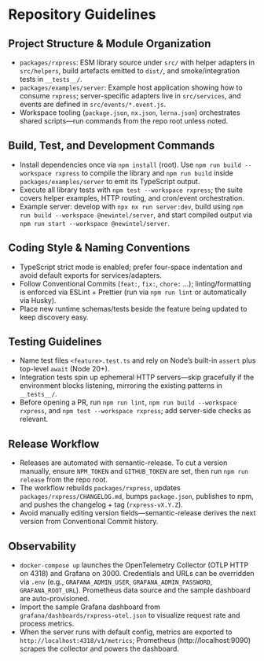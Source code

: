 # Repository Guidelines

## Project Structure & Module Organization

- `packages/rxpress`: ESM library source under `src/` with helper adapters in `src/helpers`, build artefacts emitted to `dist/`, and smoke/integration tests in `__tests__/`.
- `packages/examples/server`: Example host application showing how to consume `rxpress`; server-specific adapters live in `src/services`, and events are defined in `src/events/*.event.js`.
- Workspace tooling (`package.json`, `nx.json`, `lerna.json`) orchestrates shared scripts—run commands from the repo root unless noted.

## Build, Test, and Development Commands

- Install dependencies once via `npm install` (root). Use `npm run build --workspace rxpress` to compile the library and `npm run build` inside `packages/examples/server` to emit its TypeScript output.
- Execute all library tests with `npm test --workspace rxpress`; the suite covers helper examples, HTTP routing, and cron/event orchestration.
- Example server: develop with `npx nx run server:dev`, build using `npm run build --workspace @newintel/server`, and start compiled output via `npm run start --workspace @newintel/server`.

## Coding Style & Naming Conventions

- TypeScript strict mode is enabled; prefer four-space indentation and avoid default exports for services/adapters.
- Follow Conventional Commits (`feat:`, `fix:`, `chore:` …); linting/formatting is enforced via ESLint + Prettier (run via `npm run lint` or automatically via Husky).
- Place new runtime schemas/tests beside the feature being updated to keep discovery easy.

## Testing Guidelines

- Name test files `<feature>.test.ts` and rely on Node’s built-in `assert` plus top-level `await` (Node 20+).
- Integration tests spin up ephemeral HTTP servers—skip gracefully if the environment blocks listening, mirroring the existing patterns in `__tests__/`.
- Before opening a PR, run `npm run lint`, `npm run build --workspace rxpress`, and `npm test --workspace rxpress`; add server-side checks as relevant.

## Release Workflow

- Releases are automated with semantic-release. To cut a version manually, ensure `NPM_TOKEN` and `GITHUB_TOKEN` are set, then run `npm run release` from the repo root.
- The workflow rebuilds `packages/rxpress`, updates `packages/rxpress/CHANGELOG.md`, bumps `package.json`, publishes to npm, and pushes the changelog + tag (`rxpress-vX.Y.Z`).
- Avoid manually editing version fields—semantic-release derives the next version from Conventional Commit history.

## Observability

- `docker-compose up` launches the OpenTelemetry Collector (OTLP HTTP on 4318) and Grafana on 3000. Credentials and URLs can be overridden via `.env` (e.g., `GRAFANA_ADMIN_USER`, `GRAFANA_ADMIN_PASSWORD`, `GRAFANA_ROOT_URL`). Prometheus data source and the sample dashboard are auto-provisioned.
- Import the sample Grafana dashboard from `grafana/dashboards/rxpress-otel.json` to visualize request rate and process metrics.
- When the server runs with default config, metrics are exported to `http://localhost:4318/v1/metrics`; Prometheus (http://localhost:9090) scrapes the collector and powers the dashboard.
